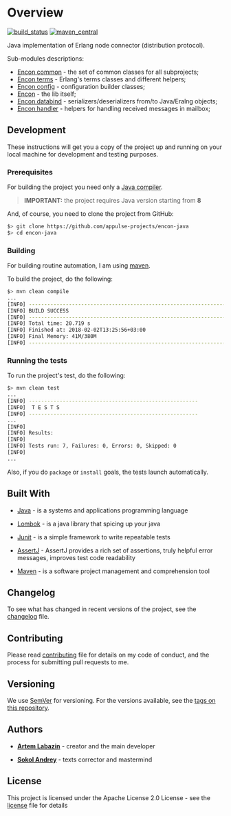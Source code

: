 # Overview

[![build_status](https://travis-ci.org/appulse-projects/encon-java.svg?branch=master)](https://travis-ci.org/appulse-projects/encon-java)
[![maven_central](https://maven-badges.herokuapp.com/maven-central/io.appulse.encon/encon/badge.svg)](https://maven-badges.herokuapp.com/maven-central/io.appulse.encon/encon)

Java implementation of Erlang node connector (distribution protocol).

Sub-modules descriptions:

- [Encon common](./encon-common/README.md) - the set of common classes for all subprojects;
- [Encon terms](./encon-terms/README.md) - Erlang's terms classes and different helpers;
- [Encon config](./encon-config/README.md) - configuration builder classes;
- [Encon](./encon/README.md) - the lib itself;
- [Encon databind](./encon-databind/README.md) - serializers/deserializers from/to Java/Eralng objects;
- [Encon handler](./encon-handler/README.md) - helpers for handling received messages in mailbox;

## Development

These instructions will get you a copy of the project up and running on your local machine for development and testing purposes.

### Prerequisites

For building the project you need only a [Java compiler](http://www.oracle.com/technetwork/java/javase/downloads/index.html).

> **IMPORTANT:** the project requires Java version starting from **8**

And, of course, you need to clone the project from GitHub:

```bash
$> git clone https://github.com/appulse-projects/encon-java
$> cd encon-java
```

### Building

For building routine automation, I am using [maven](https://maven.apache.org).

To build the project, do the following:

```bash
$> mvn clean compile
...
[INFO] ------------------------------------------------------------------------
[INFO] BUILD SUCCESS
[INFO] ------------------------------------------------------------------------
[INFO] Total time: 20.719 s
[INFO] Finished at: 2018-02-02T13:25:56+03:00
[INFO] Final Memory: 41M/380M
[INFO] ------------------------------------------------------------------------
```

### Running the tests

To run the project's test, do the following:

```bash
$> mvn clean test
...
[INFO] -------------------------------------------------------
[INFO]  T E S T S
[INFO] -------------------------------------------------------
...
[INFO]
[INFO] Results:
[INFO]
[INFO] Tests run: 7, Failures: 0, Errors: 0, Skipped: 0
[INFO]
...
```

Also, if you do `package` or `install` goals, the tests launch automatically.

## Built With

* [Java](http://www.oracle.com/technetwork/java/javase) - is a systems and applications programming language

* [Lombok](https://projectlombok.org) - is a java library that spicing up your java

* [Junit](http://junit.org/junit4/) - is a simple framework to write repeatable tests

* [AssertJ](http://joel-costigliola.github.io/assertj/) - AssertJ provides a rich set of assertions, truly helpful error messages, improves test code readability

* [Maven](https://maven.apache.org) - is a software project management and comprehension tool

## Changelog

To see what has changed in recent versions of the project, see the [changelog](./CHANGELOG.md) file.

## Contributing

Please read [contributing](./CONTRIBUTING.md) file for details on my code of conduct, and the process for submitting pull requests to me.

## Versioning

We use [SemVer](http://semver.org/) for versioning. For the versions available, see the [tags on this repository](https://github.com/appulse-projects/encon-java/tags).

## Authors

* **[Artem Labazin](https://github.com/xxlabaza)** - creator and the main developer

* **[Sokol Andrey](https://github.com/SokolAndrey)** - texts corrector and mastermind

## License

This project is licensed under the Apache License 2.0 License - see the [license](./LICENSE) file for details
